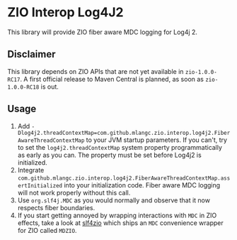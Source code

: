 # ZIO Interop Log4J2
This library will provide ZIO fiber aware MDC logging for Log4j 2.

## Disclaimer
This library depends on ZIO APIs that are not yet available in `zio-1.0.0-RC17`. A first official release
to Maven Central is planned, as soon as `zio-1.0.0-RC18` is out.

## Usage
1. Add `-Dlog4j2.threadContextMap=com.github.mlangc.zio.interop.log4j2.FiberAwareThreadContextMap` to your JVM startup parameters. If you can't,
  try to set the `log4j2.threadContextMap` system property programmatically as early as you can. The property must be set before Log4j2 is
  initialized.
1. Integrate `com.github.mlangc.zio.interop.log4j2.FiberAwareThreadContextMap.assertInitialized` into your initialization code. Fiber aware MDC
   logging will not work properly without this call.
1. Use `org.slf4j.MDC` as you would normally and observe that it now respects fiber boundaries.
1. If you start getting annoyed by wrapping interactions with `MDC` in ZIO effects, take a look at [slf4zio](https://github.com/mlangc/slf4zio)
   which ships an `MDC` convenience wrapper for ZIO called `MDZIO`.

